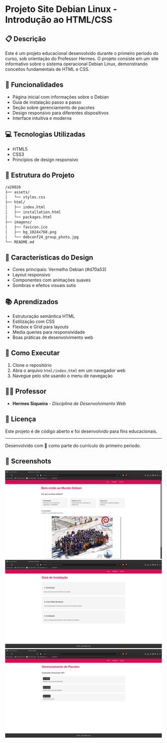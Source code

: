 # Projeto Site Debian Linux - Introdução ao HTML/CSS

## 📋 Descrição
Este é um projeto educacional desenvolvido durante o primeiro período do curso, sob orientação do Professor Hermes. O projeto consiste em um site informativo sobre o sistema operacional Debian Linux, demonstrando conceitos fundamentais de HTML e CSS.

## 🚀 Funcionalidades
- Página inicial com informações sobre o Debian
- Guia de instalação passo a passo
- Seção sobre gerenciamento de pacotes
- Design responsivo para diferentes dispositivos
- Interface intuitiva e moderna

## 💻 Tecnologias Utilizadas
- HTML5
- CSS3
- Princípios de design responsivo

## 📁 Estrutura do Projeto
```
/a28026
├── assets/
│   └── styles.css
├── html/
│   ├── index.html
│   ├── installation.html
│   └── packages.html
├── imagens/
│   ├── favicon.ico
│   ├── bg_1024x768.png
│   └── debconf24_group_photo.jpg
└── README.md
```

## 🎨 Características do Design
- Cores principais: Vermelho Debian (#d70a53)
- Layout responsivo
- Componentes com animações suaves
- Sombras e efeitos visuais sutis

## 📚 Aprendizados
- Estruturação semântica HTML
- Estilização com CSS
- Flexbox e Grid para layouts
- Media queries para responsividade
- Boas práticas de desenvolvimento web

## 🔧 Como Executar
1. Clone o repositório
2. Abra o arquivo `html/index.html` em um navegador web
3. Navegue pelo site usando o menu de navegação

## 👨‍🏫 Professor
- **Hermes Siqueira** - _Disciplina de Desenvolvimento Web_

## 📝 Licença
Este projeto é de código aberto e foi desenvolvido para fins educacionais.

---

Desenvolvido com 💜 como parte do currículo do primeiro período.

## 📸 Screenshots
![Página Inicial](screenshots/home.png)
![Guia de Instalação](screenshots/installation.png)
![Gerenciamento de Pacotes](screenshots/packages.png)